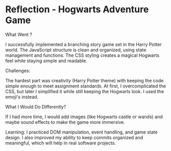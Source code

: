 # Reflection - Hogwarts Adventure Game

What Went ?

I successfully implemented a branching story game set in the Harry Potter world. The JavaScript structure is clean and organized, using state management and functions. The CSS styling creates a magical Hogwarts feel while staying simple and readable.

Challenges:

The hardest part was  creativity (Harry Potter theme) with keeping the code simple enough to meet assignment standards. At first, I overcomplicated the CSS, but later I simplified it while still keeping the Hogwarts look. I used the emoji's instead.

What I Would Do Differently?

If I had more time, I would add images (like Hogwarts castle or wands) and maybe sound effects to make the game more immersive.

Learning:
I practiced DOM manipulation, event handling, and game state design. I also improved my ability to keep commits organized and meaningful, which will help in real software projects.
